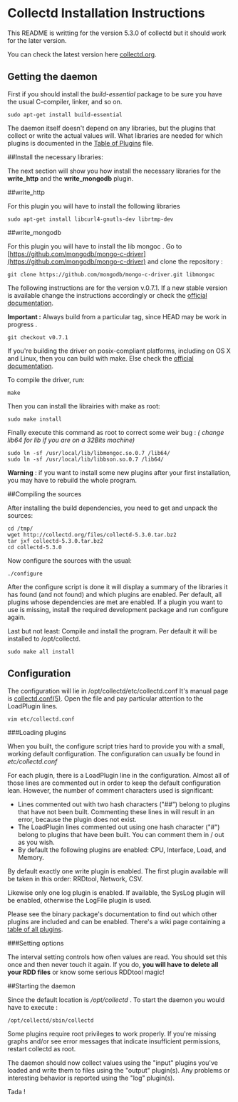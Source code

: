 # Collectd Installation Instructions

This README is writting for the version 5.3.0 of collectd but it should work for the later version.

You can check the latest version here [collectd.org](https://collectd.org/download.shtml).


## Getting the daemon


First if you should install the *build-essential* package to be sure you have the usual C-compiler, linker, and so on.

```
sudo apt-get install build-essential
```

The daemon itself doesn't depend on any libraries, but the plugins that collect or write the actual values will. What libraries are needed for which plugins is documented in the [Table of Plugins](https://collectd.org/wiki/index.php/Table_of_Plugins) file. 

##Install the necessary libraries:

The next section will show you how install the necessary libraries for the **write_http** and the **write_mongodb** plugin.

##write_http

For this plugin you will have to install the following libraries

```
sudo apt-get install libcurl4-gnutls-dev librtmp-dev 
```

##write_mongodb

For this plugin you will have to install the lib mongoc .
Go to [https://github.com/mongodb/mongo-c-driver](https://github.com/mongodb/mongo-c-driver) and clone the repository :

```
git clone https://github.com/mongodb/mongo-c-driver.git libmongoc
```
The following instructions are for the version v.0.7.1. If a new stable version is available change the instructions accordingly or check the [official documentation](http://api.mongodb.org/c/current/).

**Important :** Always build from a particular tag, since HEAD may be work in progress .

```
git checkout v0.7.1
```
If you're building the driver on posix-compliant platforms, including on OS X and Linux, then you can build with make.
Else check the [official documentation](http://api.mongodb.org/c/current/).

To compile the driver, run:
```
make
```
Then you can install the librairies with make as root:
```
sudo make install
```

Finally execute this command as root to correct some weir bug : 
*( change lib64 for lib if you are on a 32Bits machine)*
```
sudo ln -sf /usr/local/lib/libmongoc.so.0.7 /lib64/
sudo ln -sf /usr/local/lib/libbson.so.0.7 /lib64/
```

**Warning** : if you want to install some new plugins after your first installation, you may have to rebuild the whole program.

##Compiling the sources

After installing the build dependencies, you need to get and unpack the sources:

```
cd /tmp/
wget http://collectd.org/files/collectd-5.3.0.tar.bz2
tar jxf collectd-5.3.0.tar.bz2
cd collectd-5.3.0
```

Now configure the sources with the usual:

```
./configure
```

After the configure script is done it will display a summary of the libraries it has found (and not found) and which plugins are enabled. Per default, all plugins whose dependencies are met are enabled. If a plugin you want to use is missing, install the required development package and run configure again.

Last but not least: Compile and install the program. Per default it will be installed to /opt/collectd.

```
sudo make all install
```

## Configuration

The configuration will lie in /opt/collectd/etc/collectd.conf It's manual page is [collectd.conf(5)](http://collectd.org/documentation/manpages/collectd.conf.5.shtml). Open the file and pay particular attention to the LoadPlugin lines.

```
vim etc/collectd.conf
```
###Loading plugins

When you built, the configure script tries hard to provide you with a small, working default configuration. The configuration can usually be found in *etc/collectd.conf*

For each plugin, there is a LoadPlugin line in the configuration. Almost all of those lines are commented out in order to keep the default configuration lean. However, the number of comment characters used is significant:

* Lines commented out with two hash characters ("##") belong to plugins that have not been built. Commenting these lines in will result in an error, because the plugin does not exist.
* The LoadPlugin lines commented out using one hash character ("#") belong to plugins that have been built. You can comment them in / out as you wish.
* By default the following plugins are enabled: CPU, Interface, Load, and Memory.

By default exactly one write plugin is enabled. The first plugin available will be taken in this order: RRDtool, Network, CSV.

Likewise only one log plugin is enabled. If available, the SysLog plugin will be enabled, otherwise the LogFile plugin is used.

Please see the binary package's documentation to find out which other plugins are included and can be enabled. There's a wiki page containing a [table of all plugins](https://collectd.org/wiki/index.php/Table_of_Plugins).

###Setting options

The interval setting controls how often values are read. You should set this once and then never touch it again. If you do, **you will have to delete all your RDD files** or know some serious RDDtool magic!


##Starting the daemon

Since the default location is */opt/collectd* . To start the daemon you would have to execute :

```
/opt/collectd/sbin/collectd
```

Some plugins require root privileges to work properly. If you're missing graphs and/or see error messages that indicate insufficient permissions, restart collectd as root.

The daemon should now collect values using the "input" plugins you've loaded and write them to files using the "output" plugin(s). Any problems or interesting behavior is reported using the "log" plugin(s).

Tada !

